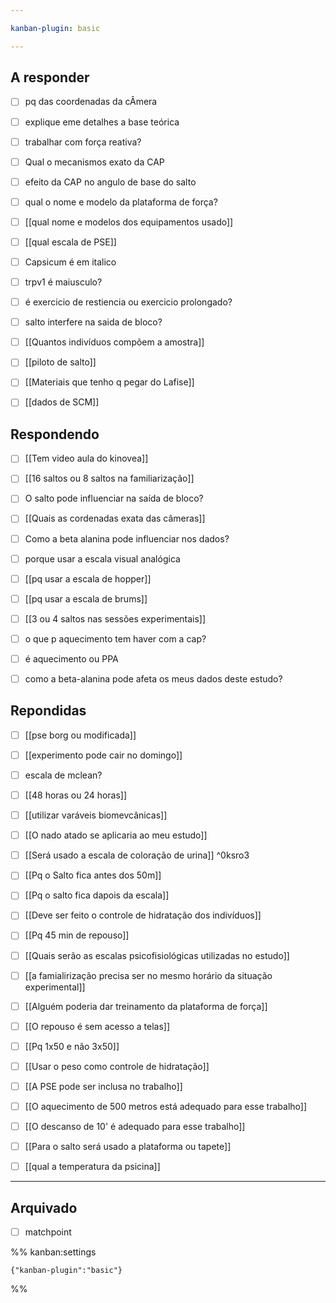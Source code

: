 ```yaml
---

kanban-plugin: basic

---
```


## A responder

- [ ] pq das coordenadas da cÂmera
- [ ] explique eme detalhes a base teórica
- [ ] trabalhar com força reativa?
- [ ] Qual o mecanismos exato da CAP
- [ ] efeito da CAP no angulo de base do salto
- [ ] qual o nome e modelo da plataforma de força?
- [ ] [[qual   nome e modelos dos equipamentos usado]]
- [ ] [[qual escala de PSE]]
- [ ] Capsicum é em italico
- [ ] trpv1 é maiusculo?
- [ ] é exercicio de restiencia ou exercicio prolongado?
- [ ] salto interfere na saida de bloco?
- [ ] [[Quantos indivíduos compõem a amostra]]
- [ ] [[piloto de salto]]
- [ ] [[Materiais que tenho q pegar do Lafise]]
- [ ] [[dados de SCM]]


## Respondendo

- [ ] [[Tem video aula do kinovea]]
- [ ] [[16 saltos ou 8 saltos na familiarização]]
- [ ] O salto pode influenciar na saída de bloco?
- [ ] [[Quais as cordenadas exata das câmeras]]
- [ ] Como a beta alanina pode influenciar nos dados?
- [ ] porque usar a escala visual analógica
- [ ] [[pq usar a escala de hopper]]
- [ ] [[pq usar a escala de brums]]
- [ ] [[3 ou 4 saltos nas sessões experimentais]]
- [ ] o que p aquecimento tem haver com a cap?
- [ ] é aquecimento ou PPA
- [ ] como a beta-alanina pode afeta os meus dados deste estudo?


## Repondidas

- [ ] [[pse borg ou modificada]]
- [ ] [[experimento pode cair no domingo]]
- [ ] escala de mclean?
- [ ] [[48 horas ou 24 horas]]
- [ ] [[utilizar varáveis biomevcânicas]]
- [ ] [[O nado atado se aplicaria ao meu estudo]]
- [ ] [[Será usado a escala de coloração de urina]] ^0ksro3
- [ ] [[Pq o Salto fica antes dos 50m]]
- [ ] [[Pq o salto fica dapois da escala]]
- [ ] [[Deve ser feito o controle de hidratação dos indivíduos]]
- [ ] [[Pq 45 min de repouso]]
- [ ] [[Quais serão as escalas psicofisiológicas utilizadas no estudo]]
- [ ] [[a famialirização precisa ser no mesmo horário da situação experimental]]
- [ ] [[Alguém poderia dar treinamento da plataforma de força]]
- [ ] [[O repouso é sem acesso a telas]]
- [ ] [[Pq 1x50 e não 3x50]]
- [ ] [[Usar o peso como controle de hidratação]]
- [ ] [[A PSE pode ser inclusa no trabalho]]
- [ ] [[O aquecimento de 500 metros está adequado para esse trabalho]]
- [ ] [[O descanso de 10' é adequado para esse trabalho]]
- [ ] [[Para o salto será usado a plataforma ou tapete]]
- [ ] [[qual a temperatura da psicina]]


***

## Arquivado

- [ ] matchpoint

%% kanban:settings
```
{"kanban-plugin":"basic"}
```
%%